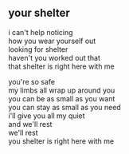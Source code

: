 ## your shelter

i can't help noticing  
how you wear yourself out  
looking for shelter  
haven't you worked out that  
that shelter is right here with me

you're so safe  
my limbs all wrap up around you  
you can be as small as you want  
you can stay as small as you need  
i'll give you all my quiet  
and we'll rest  
we'll rest  
you shelter is right here with me
